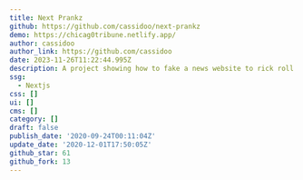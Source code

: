 ```yaml
---
title: Next Prankz
github: https://github.com/cassidoo/next-prankz
demo: https://chicag0tribune.netlify.app/
author: cassidoo
author_link: https://github.com/cassidoo
date: 2023-11-26T11:22:44.995Z
description: A project showing how to fake a news website to rick roll people.
ssg:
  - Nextjs
css: []
ui: []
cms: []
category: []
draft: false
publish_date: '2020-09-24T00:11:04Z'
update_date: '2020-12-01T17:50:05Z'
github_star: 61
github_fork: 13
---
```

